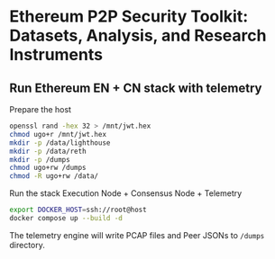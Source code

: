 # Ethereum P2P Security Toolkit: Datasets, Analysis, and Research Instruments

## Run Ethereum EN + CN stack with telemetry

Prepare the host

```bash
openssl rand -hex 32 > /mnt/jwt.hex
chmod ugo+r /mnt/jwt.hex
mkdir -p /data/lighthouse
mkdir -p /data/reth
mkdir -p /dumps
chmod ugo+rw /dumps
chmod -R ugo+rw /data/
```

Run the stack Execution Node + Consensus Node + Telemetry

```bash
export DOCKER_HOST=ssh://root@host
docker compose up --build -d
```

The telemetry engine will write PCAP files and Peer JSONs to `/dumps` directory.
